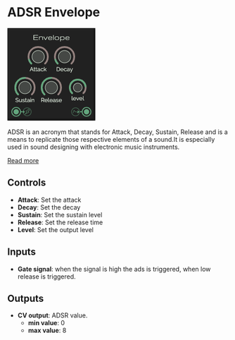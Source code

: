 # ADSR Envelope

![Envelope](../images/envelope.png)

ADSR is an acronym that stands for Attack, Decay, Sustain, Release and is a means to replicate those respective
elements of a sound.It is especially used in sound designing with electronic music instruments.

[Read more](https://www.wikiaudio.org/adsr-envelope/)

## Controls

* **Attack**: Set the attack
* **Decay**: Set the decay
* **Sustain**: Set the sustain level
* **Release**: Set the release time
* **Level**: Set the output level

## Inputs

* **Gate signal**: when the signal is high the ads is triggered, when low release is triggered.

## Outputs

* **CV output**: ADSR value.
  * **min value**: 0
  * **max value**: 8
